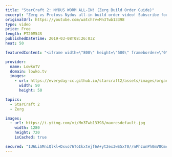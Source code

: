 ```yaml
---
title: "StarCraft 2: NYDUS WORM ALL-IN! (Zerg Build Order Guide)"
excerpt: "Zerg vs Protoss Nydus all-in build order video! Subscribe for more videos: http://lowko.tv/youtube Zerg vs Terran all-in build order: https://goo.gl/kRXijf  In this video I go over how to execute a Nydus Worm all-in in the Zerg vs Protoss matchup. I show a game from a professional gamer called Leenock,"
originalUrl: https://youtube.com/watch?v=Mn3Twb13398
type: video
price: Free
length: PT20M54S
publishedDateTime: 2019-03-08T08:26:03Z
heat: 50

featuredContent: "<iframe width=\"800\" height=\"500\" frameborder=\"0\" src=\"https://www.youtube.com/embed/Mn3Twb13398\" allow=\"accelerometer; autoplay; encrypted-media; gyroscope; picture-in-picture\" allowfullscreen></iframe>"

provider:
  name: LowkoTV
  domain: lowko.tv
  images:
    - url: https://everyday-cc.github.io/starcraft2/assets/images/organizations/lowko.tv-50x50.jpg
      width: 50
      height: 50

topics:
  - StarCraft 2
  - Zerg

images:
  - url: https://i.ytimg.com/vi/Mn3Twb13398/maxresdefault.jpg
    width: 1280
    height: 720
    isCached: true

secured: "1U6LiSMniQlkl+Dxvo76ToIkxtejf6A+yt2ex3wS5xT0//nPhzunPh0mV8CmcYWkbCPDzhTvTYOdIcWWIABGtG2uHb873vfiY7uOPEZOVt9ZR2azySTEjXRJ/KWTMLojWrDDGMeXLlTX+v+7XZ74Oa6ZJ+P8VEl4ADvEVxfjAor9ADZgAMDoCRxoLepb2vDVCXH+mCaAIxRmc3BSp6aLl2Gy2T0/m3eHtPn8orxJQSSX9FYgdjBTcsZn129rUVwKYRncIoI9IV5cn/CVlH0Sf6f6r0i7x3EQHogj5FOoDMXv2hDZUBRwKqIlrZQfkwzDs/7LdVNTf/Dv4ETFWE424YfxQuAUjYA4OA2zth8T6nbrQ1ugV86mElbQ2mauxEDWHXC03gbHj4KUesHJSbAMBiJ2b8aVODuujaO6Aiz5HMU=;TeB5MCxthd029UxywjHR8w=="
---
```



